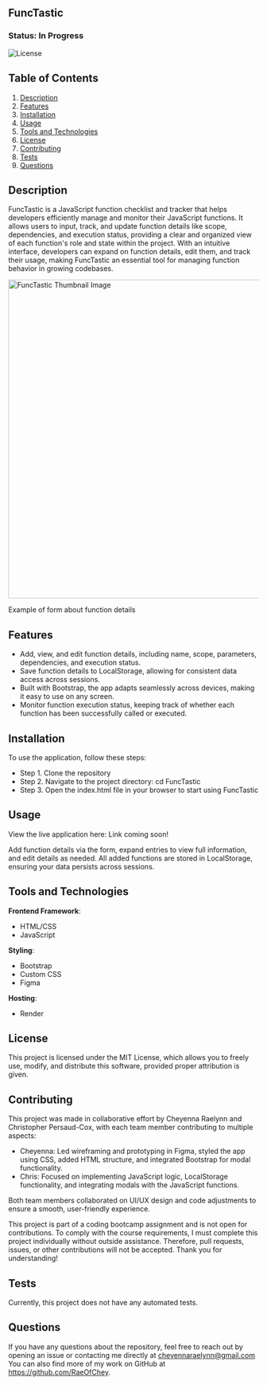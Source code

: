## FuncTastic

### Status: In Progress

![License](https://img.shields.io/badge/license-MIT-brightgreen.svg)

## Table of Contents
1. [Description](#description)
2. [Features](#features)
3. [Installation](#installation)
4. [Usage](#usage)
5. [Tools and Technologies](#tools-and-technologies)
6. [License](#license)
7. [Contributing](#contributing)
8. [Tests](#tests)
9. [Questions](#questions)

## Description
FuncTastic is a JavaScript function checklist and tracker that helps developers efficiently manage and monitor their JavaScript functions. It allows users to input, track, and update function details like scope, dependencies, and execution status, providing a clear and organized view of each function's role and state within the project. With an intuitive interface, developers can expand on function details, edit them, and track their usage, making FuncTastic an essential tool for managing function behavior in growing codebases.

<img width="640" alt="FuncTastic Thumbnail Image" src="https://github.com/user-attachments/assets/a2f8e294-0b75-445d-ab08-53d8cc93ee21">

Example of form about function details

## Features
- Add, view, and edit function details, including name, scope, parameters, dependencies, and execution status.
- Save function details to LocalStorage, allowing for consistent data access across sessions.
- Built with Bootstrap, the app adapts seamlessly across devices, making it easy to use on any screen.
- Monitor function execution status, keeping track of whether each function has been successfully called or executed.

## Installation
To use the application, follow these steps:

- Step 1. Clone the repository
- Step 2. Navigate to the project directory: cd FuncTastic
- Step 3. Open the index.html file in your browser to start using FuncTastic

## Usage
View the live application here: Link coming soon!

Add function details via the form, expand entries to view full information, and edit details as needed. All added functions are stored in LocalStorage, ensuring your data persists across sessions.

## Tools and Technologies
**Frontend Framework**:
- HTML/CSS
- JavaScript

**Styling**:
  - Bootstrap
  - Custom CSS
  - Figma

**Hosting**:
- Render

## License
This project is licensed under the MIT License, which allows you to freely use, modify, and distribute this software, provided proper attribution is given.

## Contributing

This project was made in collaborative effort by Cheyenna Raelynn and Christopher Persaud-Cox, with each team member contributing to multiple aspects:
- Cheyenna: Led wireframing and prototyping in Figma, styled the app using CSS, added HTML structure, and integrated Bootstrap for modal functionality.
- Chris: Focused on implementing JavaScript logic, LocalStorage functionality, and integrating modals with the JavaScript functions.
  
Both team members collaborated on UI/UX design and code adjustments to ensure a smooth, user-friendly experience.

This project is part of a coding bootcamp assignment and is not open for contributions. To comply with the course requirements, I must complete this project individually without outside assistance. Therefore, pull requests, issues, or other contributions will not be accepted. Thank you for understanding!

## Tests
Currently, this project does not have any automated tests.

## Questions
If you have any questions about the repository, feel free to reach out by opening an issue or contacting me directly at cheyennaraelynn@gmail.com You can also find more of my work on GitHub at https://github.com/RaeOfChey.
